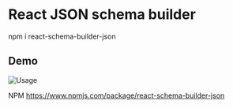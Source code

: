 # React JSON schema builder
npm i react-schema-builder-json
## Demo

![Usage](https://lh3.googleusercontent.com/fife/ALs6j_EknTc27CO74S45JC-l_jEDVHgJFCrnVsjZc94CNwpLXNV7U7uDCN4G6AYepzqS_Ed52OpmHuL2jdVMwh7z0hEO8hEA4XQTFh1UIG33J9a9FO-FOxCXgD4Hs7WdVWifNjpIuvBVxyED6iLfsMsDLskPqrTOuIzTAemkjCX6pS0Z3XgNuDahMBm3f6pAfIHHTWzyKdE1HzE27PbDelom4XoRvB3UUF4oE8yIsCrk-_Rvp6oMV1dsOhWLKBL_0bLKJM0c8bmeDAff0kCzEEFxUaMNPOtgok2hrONjMoMRSnY0PpuAJPBeZfCtP0kw0M7OIcbDUGBlqKwPUv_Oh1m0OgiLwgJkBDNxXH045U2OaJQEyY6pncvmFAosNAuQmrU6k9DyY5cCGKUmwiAoL8gBU1EhqfXSC7FLNiuZYojdCYMo_AiDOPoqKoYo9qvRU2DBD-zABL5icmOReIji0ObbgkuIsNgD-p9uIZuU6XH21q-9mHgFqf3EfZDWeXsXG536-koBLc6EQpGVsdI5kjePvxP4E8cICZsj93Wyx-qtx0y4Yfhu8VIAMIMjihEy_7Oc2fxBIYVw1LmP97itnSDoftkEISvOmjMfnfjB2SNZVnBfQa_yOUC8U-u7G8dkCbYzO2mUfnBFQ3ik0vt_xerTDy7fzEka_DOw1kfTb4urjfTpIxVJwa56Ki0m-fgiBnE4-mOoqMF_WShXzqf_r0--rXwSEfCx-Vcu2HS7E9kTg6jNVGbhGLOfZMu8uYAdACyUfmg0Q9JwzYVo2YT8idhO2SMunxkOAtsKp9-tflmFRcIT4L-httdWvTUY8OlfTio2CJHDB4hnQlwyWQxx_4jx2QrSu_AmTMK2dYRkEpM8raluq-mJ9F4CxB7Lv3IXEKyWhYc-gZFgWA-2_aWJIi-vvDQevmcWjaxOu8MbZPWr2CpBr6xtvt6Y5DNdUY7DrC4IBuvF8FfGG1Ty8Jmk05nidsnBCVkTpsAE3fgN-xcUCnpkf4HHGhBc_cME_jo0TJ3RKSJ_7vVCWV1FzGtquTlm4GjAdfSFMs1gob8Kdq0fLv3RpOppUt1271VxOgOW78DcnjlLS0YgtZFjFaUc5MXLgjV00kvU1wKbGt_2iHvfnnk_DpmYfuJOOFIzr9ZwWBNc8DUI8ELiYzyP94YqCsddiq7bN9BuvF4r2qttsWTv-81DZekrWMCdzmS6shIF3sYlIly7ONyqVovOHn_BrZ5R9is470pZ8xjNNHN313g63SPJoT3kGtkUCWGTVvL95IywqVdaEekpEsFoQru1q37h4wSilNFmi4rK1Gj6qFwq1rT2gcgdBGrH4liaaPkWjAwD5JOwc0FU9V1m2j7AlzLnzaxN3KXEh2FflsXOV5C8nOL48KjQtoYFG3Jpsh4NxzeagrWOD_hFHmibgqZaCQ2JKwWszoeMWef-rRzD7g70HDUn-qpprOgl4bRiihqvAsS7hAFZQ_MOoOpv_CgspSiay-N0KEyAW6eionXs4OHdG5cdC1NAxkEiVsoJ6sgDBX1C5C_JWbvRQrf5m_jYUBL2d25nnijLGRgUa5qhujxqz0TuWtGVCuPiLoYOAOIMGG76Bq2AXeij5krvHiIfGG6kpIXQErOzFnLSfdmuxqaAmuvNj-h8VZTLBP3sc1sZTW5FQnQApxNepXlfVtz4UX6HBznLhA=w2880-h1406)


NPM 
https://www.npmjs.com/package/react-schema-builder-json

